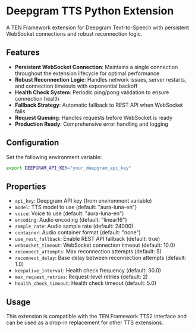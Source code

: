 # Deepgram TTS Python Extension

A TEN Framework extension for Deepgram Text-to-Speech with persistent WebSocket connections and robust reconnection logic.

## Features

- **Persistent WebSocket Connection**: Maintains a single connection throughout the extension lifecycle for optimal performance
- **Robust Reconnection Logic**: Handles network issues, server restarts, and connection timeouts with exponential backoff
- **Health Check System**: Periodic ping/pong validation to ensure connection health
- **Fallback Strategy**: Automatic fallback to REST API when WebSocket fails
- **Request Queuing**: Handles requests before WebSocket is ready
- **Production Ready**: Comprehensive error handling and logging

## Configuration

Set the following environment variable:
```bash
export DEEPGRAM_API_KEY="your_deepgram_api_key"
```

## Properties

- `api_key`: Deepgram API key (from environment variable)
- `model`: TTS model to use (default: "aura-luna-en")
- `voice`: Voice to use (default: "aura-luna-en")
- `encoding`: Audio encoding (default: "linear16")
- `sample_rate`: Audio sample rate (default: 24000)
- `container`: Audio container format (default: "none")
- `use_rest_fallback`: Enable REST API fallback (default: true)
- `websocket_timeout`: WebSocket connection timeout (default: 10.0)
- `reconnect_attempts`: Max reconnection attempts (default: 5)
- `reconnect_delay`: Base delay between reconnection attempts (default: 1.0)
- `keepalive_interval`: Health check frequency (default: 30.0)
- `max_request_retries`: Request-level retries (default: 2)
- `health_check_timeout`: Health check timeout (default: 5.0)

## Usage

This extension is compatible with the TEN Framework TTS2 interface and can be used as a drop-in replacement for other TTS extensions.
